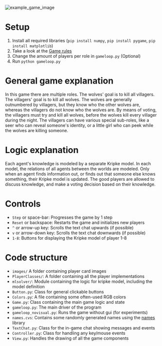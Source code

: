 ![example_game_image](https://user-images.githubusercontent.com/63673224/175604435-8988f655-de08-4108-8807-48e137f28f32.png)

# Setup
1) Install all required libraries (`pip install numpy`, `pip install pygame`, `pip install matplotlib`)
2) Take a look at the [Game rules](https://www.ultraboardgames.com/the-werewolves-of-millers-hollow/game-rules.php)
3) Change the amount of players per role in `gameloop.py` (Optional)
3) Run `python gameloop.py`

# General game explanation
In this game there are multiple roles. The wolves' goal is to kill all villagers.
The villagers' goal is to kill all wolves. The wolves are generally outnumbered
by villagers, but they know who the other wolves are, whereas the villagers do not know who the wolves are.
By means of voting, the villagers must try and kill all wolves, before the wolves
kill every villager during the night. The villagers can have various special sub-roles, like
a seer who can reveal someone's identity, or a little girl who can peek while
the wolves are killing someone.

# Logic explanation
Each agent's knowledge is modeled by a separate Kripke model. In each model, the relations of all agents between the worlds are modeled.
Only when an agent finds information out, or finds out that someone else knows something, their Kripke model is updated.
The good players are allowed to discuss knowledge, and make a voting decision based on their knowledge.
 
# Controls
* `Step` or space-bar: Progresses the game by 1 step
* `Reset` or backspace: Restarts the game and initializes new players
* `^` or arrow-up key: Scrolls the text chat upwards (if possible)
* `v` or arrow-down key: Scrolls the text chat downwards (if possible)
* `1-8`: Buttons for displaying the Kripke model of player 1-8

# Code structure
* `images/` A folder containing player card images
* `PlayerClasses/`: A folder containing all the player implementations
* `mlsolver/`: Module containing the logic for kripke model, including the model definition
* `Button.py`: Class for general clickable buttons
* `Colors.py`: A file containing some often-used RGB colors
* `Game.py`: Class containing the main game logic and state
* `gameloop.py`: The main driver of the program
* `gameloop_novisual.py`: Runs the game without gui (for experiments)
* `names.cvs`: Contains some randomly generated names using the [names](https://pypi.org/project/names/) library
* `TextChat.py`: Class for the in-game chat showing messages and events
* `Controller.py`: Class for handling any key/mouse events
* `View.py`: Handles the drawing of all the game components
